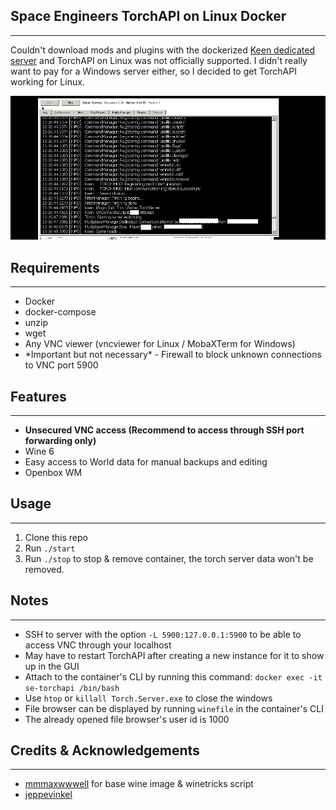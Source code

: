 ## Space Engineers TorchAPI on Linux Docker
---
Couldn't download mods and plugins with the dockerized [Keen dedicated server](https://github.com/mmmaxwwwell/space-engineers-dedicated-docker-linux) and TorchAPI on Linux was not officially supported. I didn't really want to pay for a Windows server either, so I decided to get TorchAPI working for Linux.

![TorchAPI GUI in VNC](images/torch.png)

## Requirements
---
- Docker
- docker-compose
- unzip
- wget
- Any VNC viewer (vncviewer for Linux / MobaXTerm for Windows)
- \*Important but not necessary\* - Firewall to block unknown connections to VNC port 5900

## Features
---
- **Unsecured VNC access (Recommend to access through SSH port forwarding only)**
- Wine 6
- Easy access to World data for manual backups and editing
- Openbox WM

## Usage
---
1. Clone this repo
2. Run `./start`
3. Run `./stop` to stop & remove container, the torch server data won't be removed.

## Notes
---
- SSH to server with the option `-L 5900:127.0.0.1:5900` to be able to access VNC through your localhost
- May have to restart TorchAPI after creating a new instance for it to show up in the GUI
- Attach to the container's CLI by running this command: `docker exec -it se-torchapi /bin/bash`
- Use `htop` or `killall Torch.Server.exe` to close the windows
- File browser can be displayed by running `winefile` in the container's CLI
- The already opened file browser's user id is 1000


## Credits & Acknowledgements
---
- [mmmaxwwwell](https://github.com/mmmaxwwwell) for base wine image & winetricks script
- [jeppevinkel](https://github.com/jeppevinkel)
